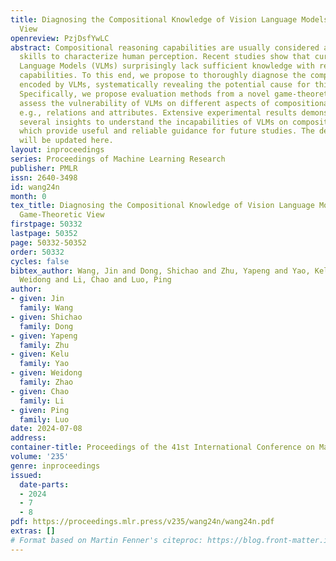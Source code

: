 ```yaml
---
title: Diagnosing the Compositional Knowledge of Vision Language Models from a Game-Theoretic
  View
openreview: PzjDsfYwLC
abstract: Compositional reasoning capabilities are usually considered as fundamental
  skills to characterize human perception. Recent studies show that current Vision
  Language Models (VLMs) surprisingly lack sufficient knowledge with respect to such
  capabilities. To this end, we propose to thoroughly diagnose the composition representations
  encoded by VLMs, systematically revealing the potential cause for this weakness.
  Specifically, we propose evaluation methods from a novel game-theoretic view to
  assess the vulnerability of VLMs on different aspects of compositional understanding,
  e.g., relations and attributes. Extensive experimental results demonstrate and validate
  several insights to understand the incapabilities of VLMs on compositional reasoning,
  which provide useful and reliable guidance for future studies. The deliverables
  will be updated here.
layout: inproceedings
series: Proceedings of Machine Learning Research
publisher: PMLR
issn: 2640-3498
id: wang24n
month: 0
tex_title: Diagnosing the Compositional Knowledge of Vision Language Models from a
  Game-Theoretic View
firstpage: 50332
lastpage: 50352
page: 50332-50352
order: 50332
cycles: false
bibtex_author: Wang, Jin and Dong, Shichao and Zhu, Yapeng and Yao, Kelu and Zhao,
  Weidong and Li, Chao and Luo, Ping
author:
- given: Jin
  family: Wang
- given: Shichao
  family: Dong
- given: Yapeng
  family: Zhu
- given: Kelu
  family: Yao
- given: Weidong
  family: Zhao
- given: Chao
  family: Li
- given: Ping
  family: Luo
date: 2024-07-08
address:
container-title: Proceedings of the 41st International Conference on Machine Learning
volume: '235'
genre: inproceedings
issued:
  date-parts:
  - 2024
  - 7
  - 8
pdf: https://proceedings.mlr.press/v235/wang24n/wang24n.pdf
extras: []
# Format based on Martin Fenner's citeproc: https://blog.front-matter.io/posts/citeproc-yaml-for-bibliographies/
---
```

